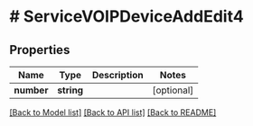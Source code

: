 # # ServiceVOIPDeviceAddEdit4

## Properties

Name | Type | Description | Notes
------------ | ------------- | ------------- | -------------
**number** | **string** |  | [optional]

[[Back to Model list]](../../README.md#models) [[Back to API list]](../../README.md#endpoints) [[Back to README]](../../README.md)

